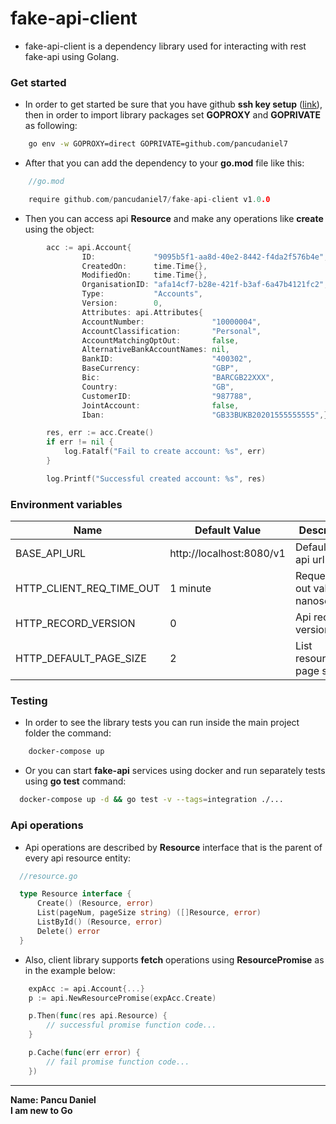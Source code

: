 # fake-api-client

- fake-api-client is a dependency library used for interacting with rest fake-api using Golang. 

### Get started

- In order to get started be sure that you have github **ssh key setup** ([link](https://docs.github.com/en/free-pro-team@latest/github/authenticating-to-github/generating-a-new-ssh-key-and-adding-it-to-the-ssh-agent)), 
then in order to import library packages set **GOPROXY** and **GOPRIVATE** as following:
``` sh
    go env -w GOPROXY=direct GOPRIVATE=github.com/pancudaniel7
```
- After that you can add the dependency to your **go.mod** file like this:
```go
    //go.mod

    require github.com/pancudaniel7/fake-api-client v1.0.0
```
- Then you can access api **Resource** and make any operations like **create** using the object:
```go
    	acc := api.Account{
                ID:             "9095b5f1-aa8d-40e2-8442-f4da2f576b4e",
                CreatedOn:      time.Time{},
                ModifiedOn:     time.Time{},
                OrganisationID: "afa14cf7-b28e-421f-b3af-6a47b4121fc2",
                Type:           "Accounts",
                Version:        0,
                Attributes: api.Attributes{
                AccountNumber:               "10000004",
                AccountClassification:       "Personal",
                AccountMatchingOptOut:       false,
                AlternativeBankAccountNames: nil,
                BankID:                      "400302",
                BaseCurrency:                "GBP",
                Bic:                         "BARCGB22XXX",
                Country:                     "GB",
                CustomerID:                  "987788",
                JointAccount:                false,
                Iban:                        "GB33BUKB20201555555555",}}

        res, err := acc.Create()
        if err != nil {
            log.Fatalf("Fail to create account: %s", err)
        }

        log.Printf("Successful created account: %s", res)
```

### Environment variables

Name | Default Value | Description 
--------- | --------- | --------- |
BASE_API_URL  | http://localhost:8080/v1  | Default base api url |
HTTP_CLIENT_REQ_TIME_OUT  | 1 minute | Request time out value in nanoseconds |
HTTP_RECORD_VERSION  | 0 | Api record version |
HTTP_DEFAULT_PAGE_SIZE  | 2 | List resources page size |

### Testing

- In order to see the library tests you can run inside the main project folder the command:

```sh
    docker-compose up
```
- Or you can start **fake-api** services using docker and run separately tests using **go test** command:

```sh
  docker-compose up -d && go test -v --tags=integration ./...
```

### Api operations

- Api operations are described by **Resource** interface that is the parent of every api resource entity:

```go
  //resource.go

  type Resource interface {
      Create() (Resource, error)
      List(pageNum, pageSize string) ([]Resource, error)
      ListById() (Resource, error)
      Delete() error
  }
```

- Also, client library supports **fetch** operations using **ResourcePromise** as in the example below:
```go
    expAcc := api.Account{...}
    p := api.NewResourcePromise(expAcc.Create)

    p.Then(func(res api.Resource) {
        // successful promise function code...
    }

    p.Cache(func(err error) {
        // fail promise function code...
    })
```

***
**Name: Pancu Daniel**<br>
**I am new to Go**
